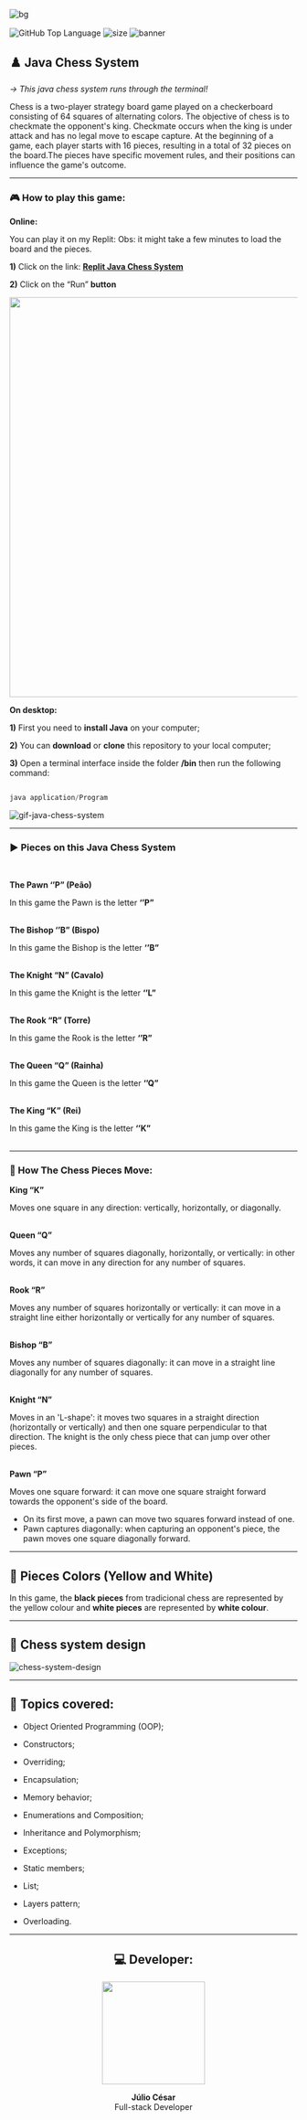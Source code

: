 ![bg](https://github.com/JayCesar/java-chess-system/assets/44206400/9e44647c-0899-47a6-b054-c59eb9507261)

<p align="left">
<img alt="GitHub Top Language" align="center" src="https://img.shields.io/github/languages/top/JayCesar/java-chess-system" />

<img alt="size" align="center" src="https://img.shields.io/github/repo-size/JayCesar/java-chess-system" />

<img alt="banner" align="center" src="http://img.shields.io/static/v1?label=STATUS&message=%20FINISHED&color=GREEN&style=for-the-badge" />
</p>

## ♟️ Java Chess System

<p> <i> → This java chess system runs through the terminal! </i></p>

Chess is a two-player strategy board game played on a checkerboard consisting of 64 squares of alternating colors. The objective of chess is to checkmate the opponent's king. Checkmate occurs when the king is under attack and has no legal move to escape capture. At the beginning of a game, each player starts with 16 pieces, resulting in a total of 32 pieces on the board.The pieces have specific movement rules, and their positions can influence the game's outcome.

***

### 🎮 How to play this game:


**Online:**

You can play it on my Replit:
Obs: it might take a few minutes to load the board and the pieces.

<p><b> 1)</b> Click on the link: <b><a href="https://replit.com/@JayCesar/java-chess-system"> Replit Java Chess System </a></b> </p>
<p><b> 2)</b> Click on the “Run” <b>button</b></p>
<img src="https://github.com/JayCesar/java-chess-system/assets/44206400/cfb4944f-4d52-44bd-8691-3f6b68cf840c" width="700px"/>


**On desktop:**
<p><b> 1)</b> First you need to <b>install Java</b> on your computer;</p>
<p><b> 2)</b> You can <b>download</b> or <b>clone</b> this repository to your local computer;</p>
<p><b> 3)</b> Open a terminal interface inside the folder <b>/bin</b> then run the following command:</p>

```java

java application/Program

```

![gif-java-chess-system](https://github.com/JayCesar/java-chess-system/assets/44206400/3e61b81c-62fc-45cb-8006-7944b7a3767f)

***

### ▶️ Pieces on this Java Chess System

</br>

**The Pawn ‘’P” (Peão)**

In this game the Pawn is the letter <b>‘’P”</b>
</br></br>

**The Bishop ‘’B” (Bispo)**

In this game the Bishop is the letter <b>‘’B”</b>
</br></br>


**The Knight “N” (Cavalo)**

In this game the Knight is the letter <b>‘’L”</b>
</br></br>


**The Rook “R” (Torre)**

In this game the Rook is the letter <b>‘’R”</b>
</br></br>

**The Queen “Q” (Rainha)**

In this game the Queen is the letter <b>‘’Q”</b>
</br></br>

**The King “K” (Rei)**

In this game the King is the letter <b>‘’K”</b>
</br></br>

***

### 🧠 How The Chess Pieces Move:


**King “K”**

Moves one square in any direction: vertically, horizontally, or diagonally.
</br></br>

**Queen “Q”**

Moves any number of squares diagonally, horizontally, or vertically: in other words, it can move in any direction for any number of squares.
</br></br>

**Rook “R”**

Moves any number of squares horizontally or vertically: it can move in a straight line either horizontally or vertically for any number of squares.
</br></br>

**Bishop “B”**

Moves any number of squares diagonally: it can move in a straight line diagonally for any number of squares.
</br></br>

**Knight “N”**

Moves in an 'L-shape': it moves two squares in a straight direction (horizontally or vertically) and then one square perpendicular to that direction. The knight is the only chess piece that can jump over other pieces.
</br></br>

**Pawn “P”**

Moves one square forward: it can move one square straight forward towards the opponent's side of the board. 
</br>

- On its first move, a pawn can move two squares forward instead of one.
- Pawn captures diagonally: when capturing an opponent's piece, the pawn moves one square diagonally forward.

***

## 🎨 Pieces Colors (Yellow and White)

In this game, the **black pieces** from tradicional chess are represented by the yellow colour and **white pieces** are represented by **white colour**.

***

## 📝 Chess system design 

![chess-system-design](https://github.com/JayCesar/java-chess-system/assets/44206400/c76b48d1-42ca-42a0-8b35-cd736f4a9025)


***

## 📌 Topics covered:

- Object Oriented Programming (OOP);

- Constructors;

- Overriding;

- Encapsulation;

- Memory behavior;

- Enumerations and Composition;

- Inheritance and Polymorphism;

- Exceptions;

- Static members;

- List;

- Layers pattern;

- Overloading.

***

<div align="center">
  
## 💻 Developer:

<a href="https://github.com/JayCesar"><img width="180px" src="https://github.com/JayCesar/java-chess-system/assets/44206400/f9a92694-5252-442f-aedb-189780fb622c"/></a>
<p> <b>Júlio César </b> </br>
Full-stack Developer </p>
</div>


